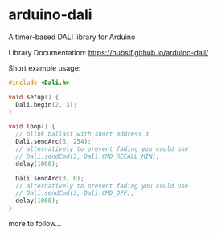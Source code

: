 # arduino-dali
A timer-based DALI library for Arduino

Library Documentation: https://hubsif.github.io/arduino-dali/

Short example usage:

```c
#include <Dali.h>

void setup() {
  Dali.begin(2, 3);
}

void loop() {
  // blink ballast with short address 3
  Dali.sendArc(3, 254);
  // alternatively to prevent fading you could use
  // Dali.sendCmd(3, Dali.CMD_RECALL_MIN);
  delay(1000);

  Dali.sendArc(3, 0);
  // alternatively to prevent fading you could use
  // Dali.sendCmd(3, Dali.CMD_OFF);
  delay(1000);
}
```

more to follow...
